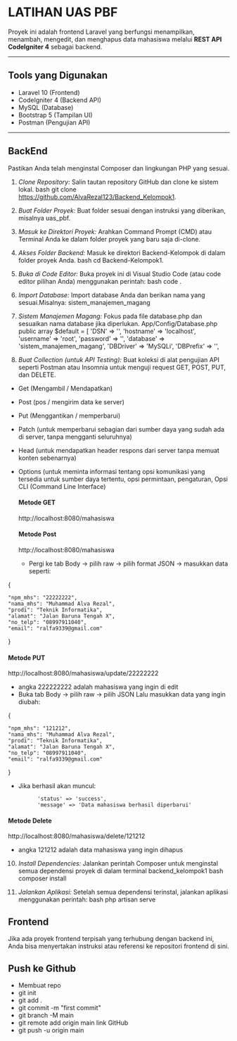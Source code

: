 # LATIHAN UAS PBF

Proyek ini adalah frontend Laravel yang berfungsi menampilkan, menambah, mengedit, dan menghapus data mahasiswa melalui **REST API CodeIgniter 4** sebagai backend.

---

##  Tools yang Digunakan

- Laravel 10 (Frontend)
- CodeIgniter 4 (Backend API)
- MySQL (Database)
- Bootstrap 5 (Tampilan UI)
- Postman (Pengujian API)

---
## BackEnd
Pastikan Anda telah menginstal Composer dan lingkungan PHP yang sesuai.

1.  *Clone Repository:*
    Salin tautan repository GitHub dan clone ke sistem lokal.
    bash
    git clone https://github.com/AlvaRezal123/Backend_Kelompok1.
    

2.  *Buat Folder Proyek:*
    Buat folder sesuai dengan instruksi yang diberikan, misalnya uas_pbf.

3.  *Masuk ke Direktori Proyek:*
    Arahkan Command Prompt (CMD) atau Terminal Anda ke dalam folder proyek yang baru saja di-clone.
    

4.  *Akses Folder Backend:*
    Masuk ke direktori Backend-Kelompok di dalam folder proyek Anda.
    bash
    cd Backend-Kelompok1.
    

5.  *Buka di Code Editor:*
    Buka proyek ini di Visual Studio Code (atau code editor pilihan Anda) menggunakan perintah:
    bash
    code .

6.  *Import Database:*
    Import database Anda dan berikan nama yang sesuai.Misalnya: sistem_manajemen_magang

7.  *Sistem Manajemen Magang:*
    Fokus pada file database.php dan sesuaikan nama database jika diperlukan. 
App/Config/Database.php
     public array $default = [
        'DSN'          => '',
        'hostname'     => 'localhost',
        'username'     => 'root',
        'password'     => '',
        'database'     => 'sistem_manajemen_magang',
        'DBDriver'     => 'MySQLi',
        'DBPrefix'     => '',

9.  *Buat Collection (untuk API Testing):*
    Buat koleksi di alat pengujian API seperti Postman atau Insomnia untuk menguji request GET, POST, PUT, dan DELETE.
- Get (Mengambil / Mendapatkan)
- Post (pos / mengirim data ke server)
- Put (Menggantikan / memperbarui)
- Patch (untuk memperbarui sebagian dari sumber daya yang sudah ada di server, tanpa mengganti seluruhnya)
- Head (untuk mendapatkan header respons dari server tanpa memuat konten sebenarnya)
- Options (untuk meminta informasi tentang opsi komunikasi yang tersedia untuk sumber daya tertentu, opsi permintaan, pengaturan, Opsi CLI (Command Line Interface)

  #### Metode GET
  http://localhost:8080/mahasiswa
  
  #### Metode Post
  http://localhost:8080/mahasiswa
  - Pergi ke tab Body → pilih raw → pilih format JSON → masukkan data seperti:

{

    "npm_mhs": "22222222",
    "nama_mhs": "Muhammad Alva Rezal",
    "prodi": "Teknik Informatika",
    "alamat": "Jalan Baruna Tengah X",
    "no_telp": "08997911040",
    "email": "ralfa9339@gmail.com"

}

#### Metode PUT
http://localhost:8080/mahasiswa/update/22222222
- angka 222222222 adalah mahasiswa yang ingin di edit 
- Buka tab Body → pilih raw → pilih JSON Lalu masukkan data yang ingin diubah:

{

    "npm_mhs": "121212",
    "nama_mhs": "Muhammad Alva Rezal",
    "prodi": "Teknik Informatika",
    "alamat": "Jalan Baruna Tengah X",
    "no_telp": "08997911040",
    "email": "ralfa9339@gmail.com"

}

- Jika berhasil akan muncul:

            'status' => 'success',
            'message' => 'Data mahasiswa berhasil diperbarui'
  
#### Metode Delete
http://localhost:8080/mahasiswa/delete/121212
- angka 121212 adalah data mahasiswa yang ingin dihapus

10.  *Install Dependencies:*
    Jalankan perintah Composer untuk menginstal semua dependensi proyek di dalam terminal backend_kelompok1
    bash
    composer install
    

11.  *Jalankan Aplikasi:*
    Setelah semua dependensi terinstal, jalankan aplikasi menggunakan perintah:
    bash
    php artisan serve

## Frontend

Jika ada proyek frontend terpisah yang terhubung dengan backend ini, Anda bisa menyertakan instruksi atau referensi ke repositori frontend di sini.



## Push ke Github

- Membuat repo
- git init
- git add .
- git commit -m "first commit"
- git branch -M main
- git remote add origin main link GitHub
- git push -u origin main



